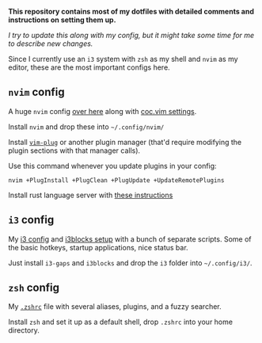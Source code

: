 **This repository contains most of my dotfiles with detailed comments and instructions on setting them up.**

*I try to update this along with my config, but it might take some time for me to describe new changes.*

Since I currently use an `i3` system with `zsh` as my shell and `nvim` as my editor, these are the most important configs here.

## `nvim` config

A huge `nvim` config [over here](nvim/init.vim) along with [coc.vim settings](nvim/coc-settings.json).

Install `nvim` and drop these into `~/.config/nvim/`

Install [`vim-plug`](https://github.com/junegunn/vim-plug) or another plugin 
manager (that'd require modifying the plugin sections with that manager calls).

Use this command whenever you update plugins in your config:
```
nvim +PlugInstall +PlugClean +PlugUpdate +UpdateRemotePlugins
```

Install rust language server with [these instructions](https://rust-analyzer.github.io/manual.html#vimneovim)

## `i3` config

My [i3 config](i3/config) and [i3blocks setup](i3/i3blocks.conf) with a bunch 
of separate scripts. Some of the basic hotkeys, startup applications, nice
status bar.

Just install `i3-gaps` and `i3blocks` and drop the `i3` folder into `~/.config/i3/`.

## `zsh` config

My [`.zshrc`](zsh/.zshrc) file with several aliases, plugins, and a fuzzy searcher.

Install `zsh` and set it up as a default shell, drop `.zshrc` into your home directory.
